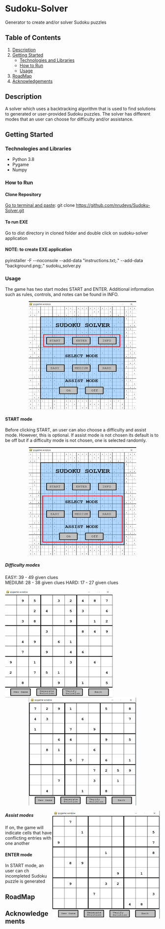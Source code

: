 # Sudoku-Solver

Generator to create and/or solver Sudoku puzzles

## Table of Contents
1. [Description](#description)
2. [Getting Started](#getting-started)
    * [Technologies and Libraries](#technologies-and-libraries)
    * [How to Run](#how-to-run)
    * [Usage](#usage)
3. [RoadMap](#roadmap)
4. [Acknowledgements](#acknowledgements)

## Description
A solver which uses a backtracking algorithm that is used to find solutions to 
generated or user-provided Sudoku puzzles. The solver has different modes that 
an user can choose for difficulty and/or assistance.

## Getting Started
### Technologies and Libraries
* Python 3.8
* Pygame
* Numpy
### How to Run
#### Clone Repository
<ins>Go to terminal and paste</ins>: git clone https://github.com/nrudeys/Sudoku-Solver.git

#### To run EXE
Go to dist directory in cloned folder and double click on sudoku-solver
application

#### NOTE: to create EXE application
pyinstaller -F --noconsole --add-data "instructions.txt;." --add-data "background.png;." sudoku_solver.py

### Usage
The game has two start modes START and ENTER. Additional information such as
rules, controls, and notes can be found in INFO.

<p align="center">
    <img src="https://github.com/nrudeys/Sudoku-Solver/blob/fec704913523408788eb4a3e284b04c530d60f79/start_game.png" width="350" height="350">
</p>

#### START mode
Before clicking START, an user can also choose a difficulty and assist mode. However, this is
optional. If assist mode is not chosen its default is to be off but if a difficulty mode is not chosen,
one is selected randomly. 

<p align="center">
    <img src="https://github.com/nrudeys/Sudoku-Solver/blob/452a257be55c632b60f5cf717a5a85ccffcf4193/start_modes.png" width="350" height="350">
</p>

##### Difficulty modes
EASY: 39 - 49 given clues          
MEDIUM: 28 - 38 given clues
HARD: 17 - 27 given clues

<img align="left" src="https://github.com/nrudeys/Sudoku-Solver/blob/9e04b1ded2dc7290d3eb0d93714e8af3e531edc4/easy.png" width="350" height="350">

<p align="center">
    <img src="https://github.com/nrudeys/Sudoku-Solver/blob/9d408ac1330ceeb29bdc4c2a159089032780996a/med.png" width="350" height="350">
</p>

<img align="right" src="https://github.com/nrudeys/Sudoku-Solver/blob/9d408ac1330ceeb29bdc4c2a159089032780996a/hard.png" width="350" height="350">

##### Assist modes
If on, the game will indicate cells that have conflicting entries with one another





#### ENTER mode

In START mode, an user can ch
incompleted
Sudoku puzzle is generated 


## RoadMap
## Acknowledgements
